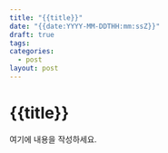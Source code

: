 ```yaml
---
title: "{{title}}"
date: "{{date:YYYY-MM-DDTHH:mm:ssZ}}" 
draft: true
tags: 
categories:
  - post
layout: post
---
```


# {{title}}

여기에 내용을 작성하세요.
